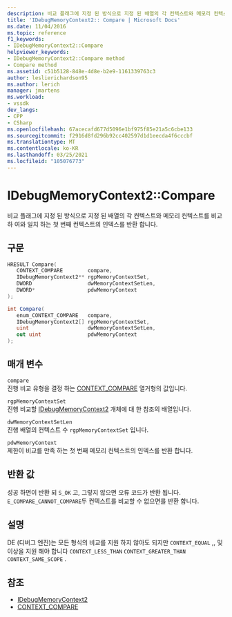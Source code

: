 ```yaml
---
description: 비교 플래그에 지정 된 방식으로 지정 된 배열의 각 컨텍스트와 메모리 컨텍스트를 비교 하 여와 일치 하는 첫 번째 컨텍스트의 인덱스를 반환 합니다.
title: 'IDebugMemoryContext2:: Compare | Microsoft Docs'
ms.date: 11/04/2016
ms.topic: reference
f1_keywords:
- IDebugMemoryContext2::Compare
helpviewer_keywords:
- IDebugMemoryContext2::Compare method
- Compare method
ms.assetid: c51b5128-848e-4d8e-b2e9-1161339763c3
author: leslierichardson95
ms.author: lerich
manager: jmartens
ms.workload:
- vssdk
dev_langs:
- CPP
- CSharp
ms.openlocfilehash: 67acecafd677d5096e1bf975f85e21a5c6cbe133
ms.sourcegitcommit: f2916d8fd296b92cc402597d1d1eecda4f6cccbf
ms.translationtype: MT
ms.contentlocale: ko-KR
ms.lasthandoff: 03/25/2021
ms.locfileid: "105076773"
---
```

# <a name="idebugmemorycontext2compare"></a>IDebugMemoryContext2::Compare
비교 플래그에 지정 된 방식으로 지정 된 배열의 각 컨텍스트와 메모리 컨텍스트를 비교 하 여와 일치 하는 첫 번째 컨텍스트의 인덱스를 반환 합니다.

## <a name="syntax"></a>구문

```cpp
HRESULT Compare( 
   CONTEXT_COMPARE        compare,
   IDebugMemoryContext2** rgpMemoryContextSet,
   DWORD                  dwMemoryContextSetLen,
   DWORD*                 pdwMemoryContext
);
```

```csharp
int Compare(
   enum_CONTEXT_COMPARE   compare,
   IDebugMemoryContext2[] rgpMemoryContextSet,
   uint                   dwMemoryContextSetLen,
   out uint               pdwMemoryContext
);
```

## <a name="parameters"></a>매개 변수
`compare`\
진행 비교 유형을 결정 하는 [CONTEXT_COMPARE](../../../extensibility/debugger/reference/context-compare.md) 열거형의 값입니다.

`rgpMemoryContextSet`\
진행 비교할 [IDebugMemoryContext2](../../../extensibility/debugger/reference/idebugmemorycontext2.md) 개체에 대 한 참조의 배열입니다.

`dwMemoryContextSetLen`\
진행 배열의 컨텍스트 수 `rgpMemoryContextSet` 입니다.

`pdwMemoryContext`\
제한이 비교를 만족 하는 첫 번째 메모리 컨텍스트의 인덱스를 반환 합니다.

## <a name="return-value"></a>반환 값
 성공 하면이 반환 되 `S_OK` 고, 그렇지 않으면 오류 코드가 반환 됩니다. `E_COMPARE_CANNOT_COMPARE`두 컨텍스트를 비교할 수 없으면를 반환 합니다.

## <a name="remarks"></a>설명
 DE (디버그 엔진)는 모든 형식의 비교를 지원 하지 않아도 되지만 `CONTEXT_EQUAL` ,, 및 이상을 지원 해야 합니다 `CONTEXT_LESS_THAN` `CONTEXT_GREATER_THAN` `CONTEXT_SAME_SCOPE` .

## <a name="see-also"></a>참조
- [IDebugMemoryContext2](../../../extensibility/debugger/reference/idebugmemorycontext2.md)
- [CONTEXT_COMPARE](../../../extensibility/debugger/reference/context-compare.md)
